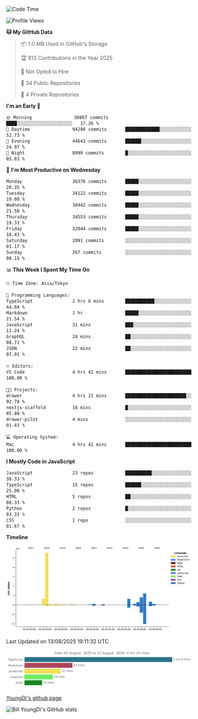 <!--START_SECTION:waka-->
![Code Time](http://img.shields.io/badge/Code%20Time-1%2C374%20hrs%2051%20mins-blue)

![Profile Views](http://img.shields.io/badge/Profile%20Views-0-blue)

**🐱 My GitHub Data** 

> 📦 1.0 MB Used in GitHub's Storage 
 > 
> 🏆 813 Contributions in the Year 2025
 > 
> 🚫 Not Opted to Hire
 > 
> 📜 34 Public Repositories 
 > 
> 🔑 4 Private Repositories 
 > 
**I'm an Early 🐤** 

```text
🌞 Morning                30867 commits       ████░░░░░░░░░░░░░░░░░░░░░   17.26 % 
🌆 Daytime                94286 commits       █████████████░░░░░░░░░░░░   52.73 % 
🌃 Evening                44643 commits       ██████░░░░░░░░░░░░░░░░░░░   24.97 % 
🌙 Night                  8999 commits        █░░░░░░░░░░░░░░░░░░░░░░░░   05.03 % 
```
📅 **I'm Most Productive on Wednesday** 

```text
Monday                   36376 commits       █████░░░░░░░░░░░░░░░░░░░░   20.35 % 
Tuesday                  34122 commits       █████░░░░░░░░░░░░░░░░░░░░   19.08 % 
Wednesday                38442 commits       █████░░░░░░░░░░░░░░░░░░░░   21.50 % 
Thursday                 34553 commits       █████░░░░░░░░░░░░░░░░░░░░   19.33 % 
Friday                   32944 commits       █████░░░░░░░░░░░░░░░░░░░░   18.43 % 
Saturday                 2091 commits        ░░░░░░░░░░░░░░░░░░░░░░░░░   01.17 % 
Sunday                   267 commits         ░░░░░░░░░░░░░░░░░░░░░░░░░   00.15 % 
```


📊 **This Week I Spent My Time On** 

```text
🕑︎ Time Zone: Asia/Tokyo

💬 Programming Languages: 
TypeScript               2 hrs 6 mins        ███████████░░░░░░░░░░░░░░   44.84 % 
Markdown                 1 hr                █████░░░░░░░░░░░░░░░░░░░░   21.54 % 
JavaScript               31 mins             ███░░░░░░░░░░░░░░░░░░░░░░   11.24 % 
GraphQL                  24 mins             ██░░░░░░░░░░░░░░░░░░░░░░░   08.71 % 
JSON                     22 mins             ██░░░░░░░░░░░░░░░░░░░░░░░   07.91 % 

🔥 Editors: 
VS Code                  4 hrs 41 mins       █████████████████████████   100.00 % 

🐱‍💻 Projects: 
drawer                   4 hrs 21 mins       ███████████████████████░░   92.78 % 
nextjs-scaffold          16 mins             █░░░░░░░░░░░░░░░░░░░░░░░░   05.80 % 
drawer-pilot             4 mins              ░░░░░░░░░░░░░░░░░░░░░░░░░   01.43 % 

💻 Operating System: 
Mac                      4 hrs 41 mins       █████████████████████████   100.00 % 
```

**I Mostly Code in JavaScript** 

```text
JavaScript               23 repos            ██████████░░░░░░░░░░░░░░░   38.33 % 
TypeScript               15 repos            ██████░░░░░░░░░░░░░░░░░░░   25.00 % 
HTML                     5 repos             ██░░░░░░░░░░░░░░░░░░░░░░░   08.33 % 
Python                   2 repos             █░░░░░░░░░░░░░░░░░░░░░░░░   03.33 % 
CSS                      1 repo              ░░░░░░░░░░░░░░░░░░░░░░░░░   01.67 % 
```



**Timeline**

![Lines of Code chart](https://raw.githubusercontent.com/Youngdi/Youngdi/master/assets/bar_graph.png)


 Last Updated on 13/08/2025 19:11:32 UTC
<!--END_SECTION:waka-->

![wakatime](./images/stat.svg)

[YoungDi's github page](https://youngdi.github.io)

![Bill YoungDi's GitHub stats](https://github-readme-stats.vercel.app/api?username=youngdi&count_private=true&show_icons=true)

